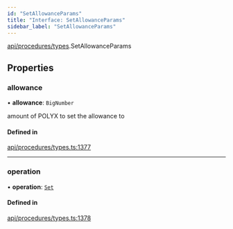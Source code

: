 ```yaml
---
id: "SetAllowanceParams"
title: "Interface: SetAllowanceParams"
sidebar_label: "SetAllowanceParams"
---
```


[api/procedures/types](../../../../../modules/API/Procedures/Types/Types.md).SetAllowanceParams

## Properties

### allowance

• **allowance**: `BigNumber`

amount of POLYX to set the allowance to

#### Defined in

[api/procedures/types.ts:1377](https://github.com/PolymeshAssociation/polymesh-sdk/blob/fe2e6dd1d/src/api/procedures/types.ts#L1377)

___

### operation

• **operation**: [`Set`](../../../../../enums/API/Procedures/Types/AllowanceOperation/AllowanceOperation.md#set)

#### Defined in

[api/procedures/types.ts:1378](https://github.com/PolymeshAssociation/polymesh-sdk/blob/fe2e6dd1d/src/api/procedures/types.ts#L1378)
